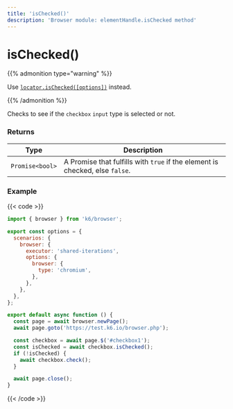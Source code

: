 ```yaml
---
title: 'isChecked()'
description: 'Browser module: elementHandle.isChecked method'
---
```


# isChecked()

{{% admonition type="warning" %}}

Use [`locator.isChecked([options])`](https://grafana.com/docs/k6/<K6_VERSION>/javascript-api/k6-browser/locator/ischecked/) instead.

{{% /admonition %}}

Checks to see if the `checkbox` `input` type is selected or not.

### Returns

| Type            | Description                                                                  |
| --------------- | ---------------------------------------------------------------------------- |
| `Promise<bool>` | A Promise that fulfills with `true` if the element is checked, else `false`. |

### Example

{{< code >}}

```javascript
import { browser } from 'k6/browser';

export const options = {
  scenarios: {
    browser: {
      executor: 'shared-iterations',
      options: {
        browser: {
          type: 'chromium',
        },
      },
    },
  },
};

export default async function () {
  const page = await browser.newPage();
  await page.goto('https://test.k6.io/browser.php');

  const checkbox = await page.$('#checkbox1');
  const isChecked = await checkbox.isChecked();
  if (!isChecked) {
    await checkbox.check();
  }

  await page.close();
}
```

{{< /code >}}
